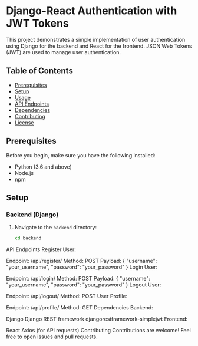# Django-React Authentication with JWT Tokens

This project demonstrates a simple implementation of user authentication using Django for the backend and React for the frontend. JSON Web Tokens (JWT) are used to manage user authentication.

## Table of Contents

- [Prerequisites](#prerequisites)
- [Setup](#setup)
- [Usage](#usage)
- [API Endpoints](#api-endpoints)
- [Dependencies](#dependencies)
- [Contributing](#contributing)
- [License](#license)

## Prerequisites

Before you begin, make sure you have the following installed:

- Python (3.6 and above)
- Node.js
- npm

## Setup

### Backend (Django)

1. Navigate to the `backend` directory:
   ```bash
   cd backend


API Endpoints
Register User:

Endpoint: /api/register/
Method: POST
Payload: { "username": "your_username", "password": "your_password" }
Login User:

Endpoint: /api/login/
Method: POST
Payload: { "username": "your_username", "password": "your_password" }
Logout User:

Endpoint: /api/logout/
Method: POST
User Profile:

Endpoint: /api/profile/
Method: GET
Dependencies
Backend:

Django
Django REST framework
djangorestframework-simplejwt
Frontend:

React
Axios (for API requests)
Contributing
Contributions are welcome! Feel free to open issues and pull requests.
